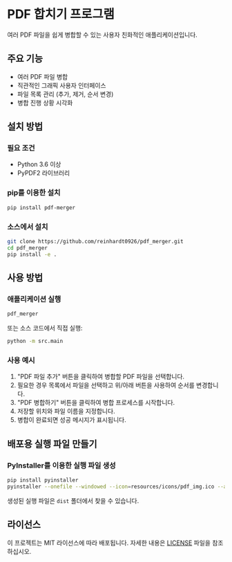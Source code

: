 # PDF 합치기 프로그램

여러 PDF 파일을 쉽게 병합할 수 있는 사용자 친화적인 애플리케이션입니다.

## 주요 기능

- 여러 PDF 파일 병합
- 직관적인 그래픽 사용자 인터페이스
- 파일 목록 관리 (추가, 제거, 순서 변경)
- 병합 진행 상황 시각화

## 설치 방법

### 필요 조건

- Python 3.6 이상
- PyPDF2 라이브러리

### pip를 이용한 설치

```bash
pip install pdf-merger
```

### 소스에서 설치

```bash
git clone https://github.com/reinhardt0926/pdf_merger.git
cd pdf_merger
pip install -e .
```

## 사용 방법

### 애플리케이션 실행

```bash
pdf_merger
```

또는 소스 코드에서 직접 실행:

```bash
python -m src.main
```

### 사용 예시

1. "PDF 파일 추가" 버튼을 클릭하여 병합할 PDF 파일을 선택합니다.
2. 필요한 경우 목록에서 파일을 선택하고 위/아래 버튼을 사용하여 순서를 변경합니다.
3. "PDF 병합하기" 버튼을 클릭하여 병합 프로세스를 시작합니다.
4. 저장할 위치와 파일 이름을 지정합니다.
5. 병합이 완료되면 성공 메시지가 표시됩니다.

## 배포용 실행 파일 만들기

### PyInstaller를 이용한 실행 파일 생성

```bash
pip install pyinstaller
pyinstaller --onefile --windowed --icon=resources/icons/pdf_img.ico --add-data "resources;resources" src/main.py
```

생성된 실행 파일은 `dist` 폴더에서 찾을 수 있습니다.

## 라이선스

이 프로젝트는 MIT 라이선스에 따라 배포됩니다. 자세한 내용은 [LICENSE](LICENSE) 파일을 참조하십시오.

